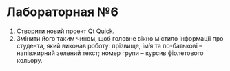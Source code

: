 # Лабораторная №6

1. Створити новий проект Qt Quick.
2. Змінити його таким чином, щоб головне вікно містило інформації про студента, який виконав роботу: прізвище, ім’я та по-батькові – напівжирний зелений текст; номер групи – курсив фіолетового кольору.
